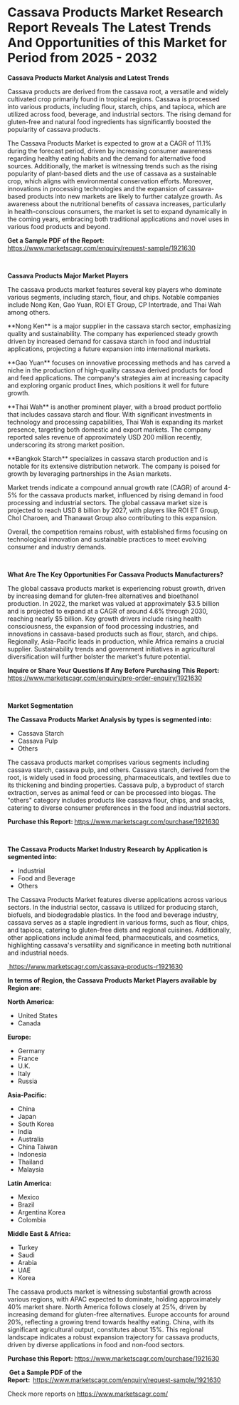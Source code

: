 <p><h1>Cassava Products Market Research Report Reveals The Latest Trends And Opportunities of this Market for Period from 2025 - 2032</h1></p><p><strong>Cassava Products Market Analysis and Latest Trends</strong></p>
<p><p>Cassava products are derived from the cassava root, a versatile and widely cultivated crop primarily found in tropical regions. Cassava is processed into various products, including flour, starch, chips, and tapioca, which are utilized across food, beverage, and industrial sectors. The rising demand for gluten-free and natural food ingredients has significantly boosted the popularity of cassava products.</p><p>The Cassava Products Market is expected to grow at a CAGR of 11.1% during the forecast period, driven by increasing consumer awareness regarding healthy eating habits and the demand for alternative food sources. Additionally, the market is witnessing trends such as the rising popularity of plant-based diets and the use of cassava as a sustainable crop, which aligns with environmental conservation efforts. Moreover, innovations in processing technologies and the expansion of cassava-based products into new markets are likely to further catalyze growth. As awareness about the nutritional benefits of cassava increases, particularly in health-conscious consumers, the market is set to expand dynamically in the coming years, embracing both traditional applications and novel uses in various food products and beyond.</p></p>
<p><strong>Get a Sample PDF of the Report:&nbsp;</strong> <a href="https://www.marketscagr.com/enquiry/request-sample/1921630?utm_campaign=2756&utm_medium=2&utm_source=Github&utm_content=ia&utm_term=01042025&utm_id=cassava-products">https://www.marketscagr.com/enquiry/request-sample/1921630</a></p>
<p>&nbsp;</p>
<p><strong>Cassava Products Major Market Players</strong></p>
<p><p>The cassava products market features several key players who dominate various segments, including starch, flour, and chips. Notable companies include Nong Ken, Gao Yuan, ROI ET Group, CP Intertrade, and Thai Wah among others. </p><p>**Nong Ken** is a major supplier in the cassava starch sector, emphasizing quality and sustainability. The company has experienced steady growth driven by increased demand for cassava starch in food and industrial applications, projecting a future expansion into international markets.</p><p>**Gao Yuan** focuses on innovative processing methods and has carved a niche in the production of high-quality cassava derived products for food and feed applications. The company's strategies aim at increasing capacity and exploring organic product lines, which positions it well for future growth.</p><p>**Thai Wah** is another prominent player, with a broad product portfolio that includes cassava starch and flour. With significant investments in technology and processing capabilities, Thai Wah is expanding its market presence, targeting both domestic and export markets. The company reported sales revenue of approximately USD 200 million recently, underscoring its strong market position.</p><p>**Bangkok Starch** specializes in cassava starch production and is notable for its extensive distribution network. The company is poised for growth by leveraging partnerships in the Asian markets.</p><p>Market trends indicate a compound annual growth rate (CAGR) of around 4-5% for the cassava products market, influenced by rising demand in food processing and industrial sectors. The global cassava market size is projected to reach USD 8 billion by 2027, with players like ROI ET Group, Chol Charoen, and Thanawat Group also contributing to this expansion.</p><p>Overall, the competition remains robust, with established firms focusing on technological innovation and sustainable practices to meet evolving consumer and industry demands.</p></p>
<p>&nbsp;</p>
<p><strong>What Are The Key Opportunities For Cassava Products Manufacturers?</strong></p>
<p><p>The global cassava products market is experiencing robust growth, driven by increasing demand for gluten-free alternatives and bioethanol production. In 2022, the market was valued at approximately $3.5 billion and is projected to expand at a CAGR of around 4.6% through 2030, reaching nearly $5 billion. Key growth drivers include rising health consciousness, the expansion of food processing industries, and innovations in cassava-based products such as flour, starch, and chips. Regionally, Asia-Pacific leads in production, while Africa remains a crucial supplier. Sustainability trends and government initiatives in agricultural diversification will further bolster the market's future potential.</p></p>
<p><strong>Inquire or Share Your Questions If Any Before Purchasing This Report:</strong> <a href="https://www.marketscagr.com/enquiry/pre-order-enquiry/1921630?utm_campaign=2756&utm_medium=2&utm_source=Github&utm_content=ia&utm_term=01042025&utm_id=cassava-products">https://www.marketscagr.com/enquiry/pre-order-enquiry/1921630</a></p>
<p>&nbsp;</p>
<p><strong>Market Segmentation</strong></p>
<p><strong>The Cassava Products Market Analysis by types is segmented into:</strong></p>
<p><ul><li>Cassava Starch</li><li>Cassava Pulp</li><li>Others</li></ul></p>
<p><p>The cassava products market comprises various segments including cassava starch, cassava pulp, and others. Cassava starch, derived from the root, is widely used in food processing, pharmaceuticals, and textiles due to its thickening and binding properties. Cassava pulp, a byproduct of starch extraction, serves as animal feed or can be processed into biogas. The "others" category includes products like cassava flour, chips, and snacks, catering to diverse consumer preferences in the food and industrial sectors.</p></p>
<p><strong>Purchase this Report:&nbsp;</strong><a href="https://www.marketscagr.com/purchase/1921630?utm_campaign=2756&utm_medium=2&utm_source=Github&utm_content=ia&utm_term=01042025&utm_id=cassava-products">https://www.marketscagr.com/purchase/1921630</a></p>
<p>&nbsp;</p>
<p><strong>The Cassava Products Market Industry Research by Application is segmented into:</strong></p>
<p><ul><li>Industrial</li><li>Food and Beverage</li><li>Others</li></ul></p>
<p><p>The Cassava Products Market features diverse applications across various sectors. In the industrial sector, cassava is utilized for producing starch, biofuels, and biodegradable plastics. In the food and beverage industry, cassava serves as a staple ingredient in various forms, such as flour, chips, and tapioca, catering to gluten-free diets and regional cuisines. Additionally, other applications include animal feed, pharmaceuticals, and cosmetics, highlighting cassava's versatility and significance in meeting both nutritional and industrial needs.</p></p>
<p><a href="https://www.marketscagr.com/cassava-products-r1921630?utm_campaign=2756&utm_medium=2&utm_source=Github&utm_content=ia&utm_term=01042025&utm_id=cassava-products">&nbsp;https://www.marketscagr.com/cassava-products-r1921630</a></p>
<p><strong>In terms of Region, the Cassava Products Market Players available by Region are:</strong></p>
<p>
    <p> <strong> North America: </strong>
        <ul>
            <li>United States</li>
            <li>Canada</li>
        </ul>
        </p> 
    <p> <strong> Europe: </strong>
        <ul>
            <li>Germany</li>
            <li>France</li>
            <li>U.K.</li>
            <li>Italy</li>
            <li>Russia</li>
        </ul>
        </p> 
    <p> <strong> Asia-Pacific: </strong>
        <ul>
            <li>China</li>
            <li>Japan</li>
            <li>South Korea</li>
            <li>India</li>
            <li>Australia</li>
            <li>China Taiwan</li>
            <li>Indonesia</li>
            <li>Thailand</li>
            <li>Malaysia</li>
        </ul>
        </p> 
    <p> <strong> Latin America: </strong>
        <ul>
            <li>Mexico</li>
            <li>Brazil</li>
            <li>Argentina Korea</li>
            <li>Colombia</li>
        </ul>
        </p> 
    <p> <strong> Middle East & Africa: </strong>
        <ul>
            <li>Turkey</li>
            <li>Saudi</li>
            <li>Arabia</li>
            <li>UAE</li>
            <li>Korea</li>
        </ul>
    </p>
    </p>
<p><p>The cassava products market is witnessing substantial growth across various regions, with APAC expected to dominate, holding approximately 40% market share. North America follows closely at 25%, driven by increasing demand for gluten-free alternatives. Europe accounts for around 20%, reflecting a growing trend towards healthy eating. China, with its significant agricultural output, constitutes about 15%. This regional landscape indicates a robust expansion trajectory for cassava products, driven by diverse applications in food and non-food sectors.</p></p>
<p><strong>Purchase this Report: </strong><a href="https://www.marketscagr.com/purchase/1921630?utm_campaign=2756&utm_medium=2&utm_source=Github&utm_content=ia&utm_term=01042025&utm_id=cassava-products">https://www.marketscagr.com/purchase/1921630</a></p>
<p>&nbsp;<strong>Get a Sample PDF of the Report:&nbsp;&nbsp;</strong><a href="https://www.marketscagr.com/enquiry/request-sample/1921630?utm_campaign=2756&utm_medium=2&utm_source=Github&utm_content=ia&utm_term=01042025&utm_id=cassava-products">https://www.marketscagr.com/enquiry/request-sample/1921630</a></p>
<p><strong></strong></p>
<p>Check more reports on <a href="https://www.marketscagr.com/?utm_campaign=2756&utm_medium=2&utm_source=Github&utm_content=ia&utm_term=01042025&utm_id=cassava-products">https://www.marketscagr.com/</a></p>